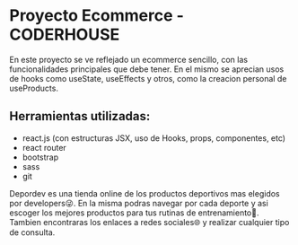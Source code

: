 <h1>Proyecto Ecommerce - CODERHOUSE</h1>

<p>En este proyecto se ve reflejado un ecommerce sencillo, con las funcionalidades principales que debe tener. En el mismo se aprecian usos de hooks como useState, useEffects y otros, como la creacion personal de useProducts.</p>

<section>
    <h2>Herramientas utilizadas:</h2>
    <ul>
        <li>react.js (con estructuras JSX, uso de Hooks, props, componentes, etc)</li>
        <li>react router</li>
        <li>bootstrap</li>
        <li>sass</li>
        <li>git</li>
    </ul>

</section>

<section>
    <p>
        Depordev es una tienda online de los productos deportivos mas elegidos por developers😜. En la misma podras navegar por cada deporte y asi escoger los mejores productos para tus rutinas de entrenamiento💪. Tambien encontraras los enlaces a redes sociales🌐 y realizar cualquier tipo de consulta.
    </p>
</section>